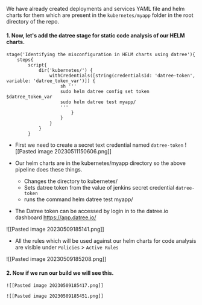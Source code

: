 
We have already created deployments and services YAML file and helm charts for them which are present in the `kubernetes/myapp` folder in the root directory of the repo.

#### 1. Now, let's add the datree stage for static code analysis of our HELM charts.

```
stage('Identifying the misconfiguration in HELM charts using datree'){
    steps{
        script{
            dir('kubernetes/') {
                withCredentials([string(credentialsId: 'datree-token', variable: 'datree_token_var')]) {
                    sh '''
                    sudo helm datree config set token $datree_token_var
                    sudo helm datree test myapp/
                    '''
                        }    
                    }
                }
            }
        }
```

- First we need to create a secret text credential named `datree-token`
	![[Pasted image 20230511150606.png]]
- Our helm charts are in the kubernetes/myapp directory so the above pipeline does these things.
	- Changes the directory to kubernetes/
	- Sets datree token from the value of jenkins secret credential `datree-token`
	- runs the command helm datree test myapp/

- The Datree token can be accessed by login in to the datree.io dashboard 
	https://app.datree.io/

![[Pasted image 20230509185141.png]]

- All the rules which will be used against our helm charts for code analysis are visible under `Policies` > `Active Rules` 

 ![[Pasted image 20230509185208.png]]

#### 2. Now if we run our build we will see this.

	![[Pasted image 20230509185417.png]]

	![[Pasted image 20230509185451.png]]